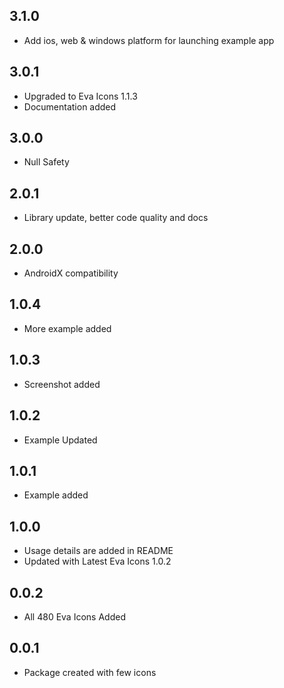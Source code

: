 ## 3.1.0

* Add ios, web & windows platform for launching example app

## 3.0.1

- Upgraded to Eva Icons 1.1.3
- Documentation added

## 3.0.0

- Null Safety

## 2.0.1

- Library update, better code quality and docs

## 2.0.0

- AndroidX compatibility

## 1.0.4

- More example added

## 1.0.3

- Screenshot added

## 1.0.2

- Example Updated

## 1.0.1

- Example added

## 1.0.0

- Usage details are added in README
- Updated with Latest Eva Icons 1.0.2

## 0.0.2

- All 480 Eva Icons Added

## 0.0.1

- Package created with few icons
